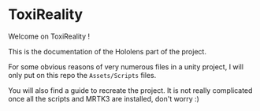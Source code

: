 # ToxiReality

Welcome on ToxiReality !

This is the documentation of the Hololens part of the project.

For some obvious reasons of very numerous files in a unity project, I will only put on this repo the `Assets/Scripts` files.

You will also find a guide to recreate the project. It is not really complicated once all the scripts and MRTK3 are installed, don't worry :)